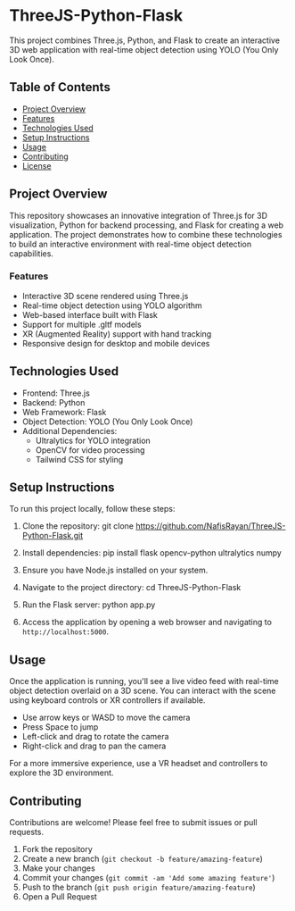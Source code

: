 # ThreeJS-Python-Flask

This project combines Three.js, Python, and Flask to create an interactive 3D web application with real-time object detection using YOLO (You Only Look Once).

## Table of Contents

- [Project Overview](#project-overview)
- [Features](#features)
- [Technologies Used](#technologies-used)
- [Setup Instructions](#setup-instructions)
- [Usage](#usage)
- [Contributing](#contributing)
- [License](#license)

## Project Overview

This repository showcases an innovative integration of Three.js for 3D visualization, Python for backend processing, and Flask for creating a web application. The project demonstrates how to combine these technologies to build an interactive environment with real-time object detection capabilities.

### Features

- Interactive 3D scene rendered using Three.js
- Real-time object detection using YOLO algorithm
- Web-based interface built with Flask
- Support for multiple .gltf models
- XR (Augmented Reality) support with hand tracking
- Responsive design for desktop and mobile devices

## Technologies Used

- Frontend: Three.js
- Backend: Python
- Web Framework: Flask
- Object Detection: YOLO (You Only Look Once)
- Additional Dependencies:
  - Ultralytics for YOLO integration
  - OpenCV for video processing
  - Tailwind CSS for styling

## Setup Instructions

To run this project locally, follow these steps:

1. Clone the repository:
git clone https://github.com/NafisRayan/ThreeJS-Python-Flask.git


2. Install dependencies:
pip install flask opencv-python ultralytics numpy

3. Ensure you have Node.js installed on your system.

4. Navigate to the project directory:
cd ThreeJS-Python-Flask

5. Run the Flask server:
python app.py

6. Access the application by opening a web browser and navigating to `http://localhost:5000`.

## Usage

Once the application is running, you'll see a live video feed with real-time object detection overlaid on a 3D scene. You can interact with the scene using keyboard controls or XR controllers if available.

- Use arrow keys or WASD to move the camera
- Press Space to jump
- Left-click and drag to rotate the camera
- Right-click and drag to pan the camera

For a more immersive experience, use a VR headset and controllers to explore the 3D environment.

## Contributing

Contributions are welcome! Please feel free to submit issues or pull requests.

1. Fork the repository
2. Create a new branch (`git checkout -b feature/amazing-feature`)
3. Make your changes
4. Commit your changes (`git commit -am 'Add some amazing feature'`)
5. Push to the branch (`git push origin feature/amazing-feature`)
6. Open a Pull Request
